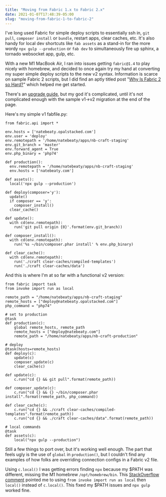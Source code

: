 ```yaml
---
title: "Moving from Fabric 1.x to Fabric 2.x"
date: 2021-01-07T17:48:39-05:00
slug: "moving-from-fabric-1-to-fabric-2"
---
```


I've long used Fabric for simple deploy scripts to essentially ssh in, `git pull`, `composer install` or `bundle`, restart apps, clear caches, etc. It's also handy for local dev shortcuts like `fab assets` as a stand-in for the more wordy `npx gulp --production` or `fab dev` to simultaneously fire up sphinx, a tornado websocket app, gulp, etc.

With a new M1 MacBook Air, I ran into issues getting `fabric@1.4` to play nicely with homebrew, and decided to once again try my hand at converting my super simple deploy scripts to the new v2 syntax. Information is scarce on sample Fabric 2 scripts, but I did find an aptly titled post "[Why Is Fabric 2 so Hard?](https://vsupalov.com/fabric-2-example-fabfile/)" which helped me get started.

There's an [upgrade guide](http://www.fabfile.org/upgrading.html), but my god it's complicated, until it's not complicated enough with the sample v1->v2 migration at the end of the page.

Here's my simple v1 fabfile.py:

    from fabric.api import *

    env.hosts = ['natebeaty.opalstacked.com']
    env.user = 'deploy'
    env.remotepath = '/home/natebeaty/apps/nb-craft-staging'
    env.git_branch = 'master'
    env.forward_agent = True
    env.php_binary = 'php74'

    def production():
      env.remotepath = '/home/natebeaty/apps/nb-craft-staging'
      env.hosts = ['natebeaty.com']

    def assets():
      local('npx gulp --production')

    def deploy(composer='y'):
      update()
      if composer == 'y':
        composer_install()
      clear_cache()

    def update():
      with cd(env.remotepath):
        run('git pull origin {0}'.format(env.git_branch))

    def composer_install():
      with cd(env.remotepath):
        run('%s ~/bin/composer.phar install' % env.php_binary)

    def clear_cache():
      with cd(env.remotepath):
        run('./craft clear-caches/compiled-templates')
        run('./craft clear-caches/data')

And this is where I'm at so far with a functional v2 version:

    from fabric import task
    from invoke import run as local

    remote_path = "/home/natebeaty/apps/nb-craft-staging"
    remote_hosts = ["deploy@natebeaty.opalstacked.com"]
    php_command = "php74"

    # set to production
    @task
    def production(c):
        global remote_hosts, remote_path
        remote_hosts = ["deploy@natebeaty.com"]
        remote_path = "/home/natebeaty/apps/nb-craft-production"

    # deploy
    @task(hosts=remote_hosts)
    def deploy(c):
        update(c)
        composer_update(c)
        clear_cache(c)

    def update(c):
        c.run("cd {} && git pull".format(remote_path))

    def composer_update(c):
        c.run("cd {} && {} ~/bin/composer.phar install".format(remote_path, php_command))

    def clear_cache(c):
        c.run("cd {} && ./craft clear-caches/compiled-templates".format(remote_path))
        c.run("cd {} && ./craft clear-caches/data".format(remote_path))

    # local commands
    @task
    def assets(c):
        local("npx gulp --production")

Still a few things to port over, but it's working well enough. The part that feels ugly is the use of `global` in `production()`, but I couldn't find any examples of how folks are overriding connection configs in a Fabric v2 file.

Using `c.local()` I was getting errors finding `npx` because my $PATH was different, missing the M1 homebrew `/opt/homebrew/bin`. This [StackOverflow comment](https://stackoverflow.com/questions/51793744/how-do-i-run-a-local-command-with-fabric-2#comment109146032_55704170) pointed me to using `from invoke import run as local` then `local()` instead of `c.local()`. This fixed my $PATH issues and `npx gulp` worked fine.

